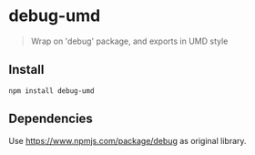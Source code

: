# debug-umd

> Wrap on 'debug' package, and exports in UMD style

## Install

```
npm install debug-umd
```

## Dependencies

Use https://www.npmjs.com/package/debug as original library.
